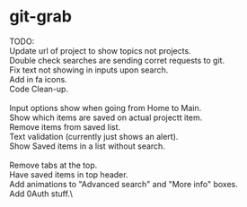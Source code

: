 # git-grab
TODO:\
Update url of project to show topics not projects.\
Double check searches are sending corret requests to git.\
Fix text not showing in inputs upon search.\
Add in fa icons.\
Code Clean-up.\
\
Input options show when going from Home to Main.\
Show which items are saved on actual projectt item.\
Remove items from saved list.\
Text validation (currently just shows an alert).\
Show Saved items in a list without search.\
\
Remove tabs at the top.\
Have saved items in top header.\
Add animations to "Advanced search" and "More info" boxes.\
Add 0Auth stuff.\

